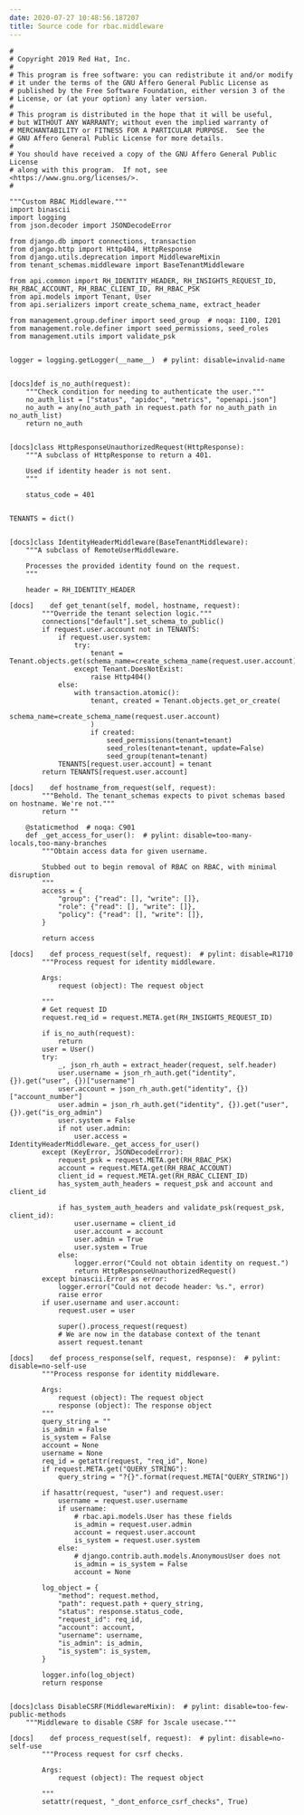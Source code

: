 ```yaml
---
date: 2020-07-27 10:48:56.187207
title: Source code for rbac.middleware
---
```


<div class="highlight">

    #
    # Copyright 2019 Red Hat, Inc.
    #
    # This program is free software: you can redistribute it and/or modify
    # it under the terms of the GNU Affero General Public License as
    # published by the Free Software Foundation, either version 3 of the
    # License, or (at your option) any later version.
    #
    # This program is distributed in the hope that it will be useful,
    # but WITHOUT ANY WARRANTY; without even the implied warranty of
    # MERCHANTABILITY or FITNESS FOR A PARTICULAR PURPOSE.  See the
    # GNU Affero General Public License for more details.
    #
    # You should have received a copy of the GNU Affero General Public License
    # along with this program.  If not, see <https://www.gnu.org/licenses/>.
    #
    
    """Custom RBAC Middleware."""
    import binascii
    import logging
    from json.decoder import JSONDecodeError
    
    from django.db import connections, transaction
    from django.http import Http404, HttpResponse
    from django.utils.deprecation import MiddlewareMixin
    from tenant_schemas.middleware import BaseTenantMiddleware
    
    from api.common import RH_IDENTITY_HEADER, RH_INSIGHTS_REQUEST_ID, RH_RBAC_ACCOUNT, RH_RBAC_CLIENT_ID, RH_RBAC_PSK
    from api.models import Tenant, User
    from api.serializers import create_schema_name, extract_header
    
    from management.group.definer import seed_group  # noqa: I100, I201
    from management.role.definer import seed_permissions, seed_roles
    from management.utils import validate_psk
    
    
    logger = logging.getLogger(__name__)  # pylint: disable=invalid-name
    
    
    [docs]def is_no_auth(request):
        """Check condition for needing to authenticate the user."""
        no_auth_list = ["status", "apidoc", "metrics", "openapi.json"]
        no_auth = any(no_auth_path in request.path for no_auth_path in no_auth_list)
        return no_auth
    
    
    [docs]class HttpResponseUnauthorizedRequest(HttpResponse):
        """A subclass of HttpResponse to return a 401.
    
        Used if identity header is not sent.
        """
    
        status_code = 401
    
    
    TENANTS = dict()
    
    
    [docs]class IdentityHeaderMiddleware(BaseTenantMiddleware):
        """A subclass of RemoteUserMiddleware.
    
        Processes the provided identity found on the request.
        """
    
        header = RH_IDENTITY_HEADER
    
    [docs]    def get_tenant(self, model, hostname, request):
            """Override the tenant selection logic."""
            connections["default"].set_schema_to_public()
            if request.user.account not in TENANTS:
                if request.user.system:
                    try:
                        tenant = Tenant.objects.get(schema_name=create_schema_name(request.user.account))
                    except Tenant.DoesNotExist:
                        raise Http404()
                else:
                    with transaction.atomic():
                        tenant, created = Tenant.objects.get_or_create(
                            schema_name=create_schema_name(request.user.account)
                        )
                        if created:
                            seed_permissions(tenant=tenant)
                            seed_roles(tenant=tenant, update=False)
                            seed_group(tenant=tenant)
                TENANTS[request.user.account] = tenant
            return TENANTS[request.user.account]
    
    [docs]    def hostname_from_request(self, request):
            """Behold. The tenant_schemas expects to pivot schemas based on hostname. We're not."""
            return ""
    
        @staticmethod  # noqa: C901
        def _get_access_for_user():  # pylint: disable=too-many-locals,too-many-branches
            """Obtain access data for given username.
    
            Stubbed out to begin removal of RBAC on RBAC, with minimal disruption
            """
            access = {
                "group": {"read": [], "write": []},
                "role": {"read": [], "write": []},
                "policy": {"read": [], "write": []},
            }
    
            return access
    
    [docs]    def process_request(self, request):  # pylint: disable=R1710
            """Process request for identity middleware.
    
            Args:
                request (object): The request object
    
            """
            # Get request ID
            request.req_id = request.META.get(RH_INSIGHTS_REQUEST_ID)
    
            if is_no_auth(request):
                return
            user = User()
            try:
                _, json_rh_auth = extract_header(request, self.header)
                user.username = json_rh_auth.get("identity", {}).get("user", {})["username"]
                user.account = json_rh_auth.get("identity", {})["account_number"]
                user.admin = json_rh_auth.get("identity", {}).get("user", {}).get("is_org_admin")
                user.system = False
                if not user.admin:
                    user.access = IdentityHeaderMiddleware._get_access_for_user()
            except (KeyError, JSONDecodeError):
                request_psk = request.META.get(RH_RBAC_PSK)
                account = request.META.get(RH_RBAC_ACCOUNT)
                client_id = request.META.get(RH_RBAC_CLIENT_ID)
                has_system_auth_headers = request_psk and account and client_id
    
                if has_system_auth_headers and validate_psk(request_psk, client_id):
                    user.username = client_id
                    user.account = account
                    user.admin = True
                    user.system = True
                else:
                    logger.error("Could not obtain identity on request.")
                    return HttpResponseUnauthorizedRequest()
            except binascii.Error as error:
                logger.error("Could not decode header: %s.", error)
                raise error
            if user.username and user.account:
                request.user = user
    
                super().process_request(request)
                # We are now in the database context of the tenant
                assert request.tenant
    
    [docs]    def process_response(self, request, response):  # pylint: disable=no-self-use
            """Process response for identity middleware.
    
            Args:
                request (object): The request object
                response (object): The response object
            """
            query_string = ""
            is_admin = False
            is_system = False
            account = None
            username = None
            req_id = getattr(request, "req_id", None)
            if request.META.get("QUERY_STRING"):
                query_string = "?{}".format(request.META["QUERY_STRING"])
    
            if hasattr(request, "user") and request.user:
                username = request.user.username
                if username:
                    # rbac.api.models.User has these fields
                    is_admin = request.user.admin
                    account = request.user.account
                    is_system = request.user.system
                else:
                    # django.contrib.auth.models.AnonymousUser does not
                    is_admin = is_system = False
                    account = None
    
            log_object = {
                "method": request.method,
                "path": request.path + query_string,
                "status": response.status_code,
                "request_id": req_id,
                "account": account,
                "username": username,
                "is_admin": is_admin,
                "is_system": is_system,
            }
    
            logger.info(log_object)
            return response
    
    
    [docs]class DisableCSRF(MiddlewareMixin):  # pylint: disable=too-few-public-methods
        """Middleware to disable CSRF for 3scale usecase."""
    
    [docs]    def process_request(self, request):  # pylint: disable=no-self-use
            """Process request for csrf checks.
    
            Args:
                request (object): The request object
    
            """
            setattr(request, "_dont_enforce_csrf_checks", True)

</div>